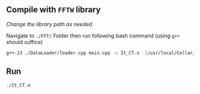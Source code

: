 ## Compile with `FFTW` library
*Change the library path as needed*

Navigate to `./FFT/` Folder then run following bash command (using `g++` should suffice) 

```bash
g++-13 ./DataLoader/loader.cpp main.cpp -o It_CT.o -I/usr/local/Cellar/fftw/3.3.10_1/include -L/usr/local/Cellar/fftw/3.3.10_1/lib -lfftw3
```

## Run 
`./It_CT.o`
